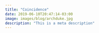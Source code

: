 ```yaml
---
title: "Coincidence"
date: 2019-06-10T20:47:14-03:00
image: images/blog/archduke.jpg
description: "This is a meta description"
---
```

